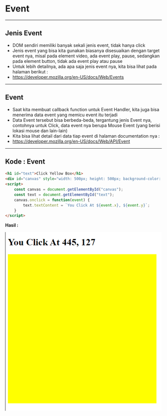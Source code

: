 # Event

---

## Jenis Event

- DOM sendiri memiliki banyak sekali jenis event, tidak hanya click
- Jenis event yang bisa kita gunakan biasanya disesuaikan dengan target event nya, misal pada element video, ada event play, pause, sedangkan pada element button, tidak ada event play atau pause
- Untuk lebih detailnya, ada apa saja jenis event nya, kita bisa lihat pada halaman berikut :
- https://developer.mozilla.org/en-US/docs/Web/Events

---

## Event

- Saat kita membuat callback function untuk Event Handler, kita juga bisa menerima data event yang memicu event itu terjadi
- Data Event tersebut bisa berbeda-beda, tergantung jenis Event nya, contohnya untuk Click, data event nya berupa Mouse Event (yang berisi lokasi mouse dan lain-lain)
- Kita bisa lihat detail dari data tiap event di halaman documentation nya :
- https://developer.mozilla.org/en-US/docs/Web/API/Event

---

## Kode : Event

```html
<h1 id="text">Click Yellow Box</h1>
<div id="canvas" style="width: 500px; height: 500px; background-color: yellow;"></div>
<script>
    const canvas = document.getElementById("canvas");
    const text = document.getElementById("text");
    canvas.onclick = function(event) {
        text.textContent = `You Click At ${event.x}, ${event.y}`;
    }
</script>
```

**Hasil :**

![1](../assets/img/12/1.PNG)